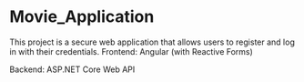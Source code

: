 # Movie_Application
This project is a secure web application that allows users to register and log in with their credentials.
Frontend: Angular (with Reactive Forms)

Backend: ASP.NET Core Web API
